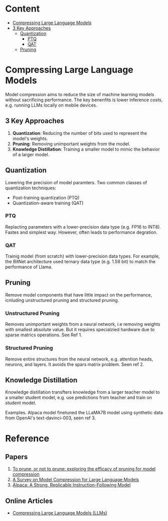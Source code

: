 # Content
- [Compressing Large Language Models](#compressing-large-language-models)
- [3 Key Approaches](#3-key-approaches)
  - [Quantization](#quantization)
    - [PTQ](#ptq)
    - [QAT](#qat)
  - [Pruning](#pruning)


# Compressing Large Language Models
Model compression aims to reduce the size of machine learning models without sacrificing performance. The key benenfits is lower inference costs, e.g. running LLMs locally on mobile devices. 

## 3 Key Approaches
1. **Quantization**: Reducing the number of bits used to represent the model's weights.
2. **Pruning**: Removing unimportant weights from the model. 
3. **Knowledge Distillation**: Training a smaller model to mimic the behavior of a larger model. 

## Quantization
Lowering the precision of model paramters. Two common classes of quantization techniques:
- Post-training quantization (PTQ)
- Quantization-aware training (QAT)

### PTQ
Replacting parameters with a lower-precision data type (e.g. FP16 to INT8). Fastes and simplest way. However, often leads to performance degration.

### QAT
Trainig model (from scratch) with lower-precision data types. For example, the BitNet architecture used ternary data type (e.g. 1.58 bit) to match the performance of  Llama. 

## Pruning
Remove model components that have little impact on the performance, icnluding unstructured pruning and structured pruning.

### Unstructured Pruning
Removes unimportant weights from a neural network, i.e removing weights with smallest absolute value. But it requires specialzied hardware due to sparse matrics operations. See Ref 1. 

### Structured Pruning
Remove entire structures from the neural network, e.g. attention heads, neurons, and layers. It avoids the spars matrix problem. Seen ref 2.

## Knowledge Distillation
Knowledge distillation transfters knowledge from a larger teacher model to a smaller student model, e.g. use predictions from teacher and train on student model.

Examples. Alpaca model finetuned the LLaMA7B model using synthetic data from OpenAI's text-davinci-003, seen ref 3. 

# Reference
## Papers
1.  [To prune, or not to prune: exploring the efficacy of pruning for model compression](https://arxiv.org/abs/1710.01878)
2.  [A Survey on Model Compression for Large Language Models](https://arxiv.org/abs/2308.07633)
3. [Alpaca: A Strong, Replicable Instruction-Following Model](https://crfm.stanford.edu/2023/03/13/alpaca.html)

## Online Articles
- [Compressing Large Language Models (LLMs)](https://medium.com/towards-data-science/compressing-large-language-models-llms-9f406eea5b5e)
